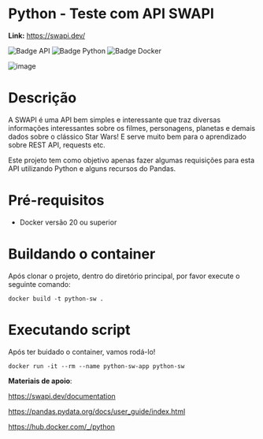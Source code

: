 # Python - Teste com API SWAPI
<b>Link:</b> https://swapi.dev/

![Badge API](http://img.shields.io/static/v1?label=API&message=SWAPI&color=GREEN&style=for-the-badge)
![Badge Python](http://img.shields.io/static/v1?label=PYTHON&message=V.3&color=blue&style=for-the-badge)
![Badge Docker](http://img.shields.io/static/v1?label=DOCKER&message=Container&color=blue&style=for-the-badge)

![image](https://github.com/gustcoder/python_sw/assets/52874054/ab12af76-766d-4069-8902-7facd845c96e)

<h1> Descrição </h1>

A SWAPI é uma API bem simples e interessante que traz diversas informações interessantes sobre os filmes, personagens, planetas e demais dados sobre o clássico Star Wars!
E serve muito bem para o aprendizado sobre REST API, requests etc.

Este projeto tem como objetivo apenas fazer algumas requisições para esta API utilizando Python e alguns recursos do Pandas.

<h1> Pré-requisitos </h1>

* Docker versão 20 ou superior

<h1> Buildando o container </h1>
Após clonar o projeto, dentro do diretório principal, por favor execute o seguinte comando:

```docker build -t python-sw .```

<h1> Executando script </h1>
Após ter buidado o container, vamos rodá-lo!

```docker run -it --rm --name python-sw-app python-sw```

<b>Materiais de apoio</b>:

https://swapi.dev/documentation

https://pandas.pydata.org/docs/user_guide/index.html

https://hub.docker.com/_/python
